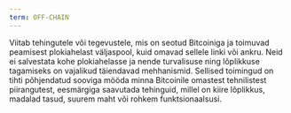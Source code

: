 ```yaml
---
term: OFF-CHAIN
---
```


Viitab tehingutele või tegevustele, mis on seotud Bitcoiniga ja toimuvad peamisest plokiahelast väljaspool, kuid omavad sellele linki või ankru. Neid ei salvestata kohe plokiahelasse ja nende turvalisuse ning lõplikkuse tagamiseks on vajalikud täiendavad mehhanismid. Sellised toimingud on tihti põhjendatud sooviga mööda minna Bitcoinile omastest tehnilistest piirangutest, eesmärgiga saavutada tehinguid, millel on kiire lõplikkus, madalad tasud, suurem maht või rohkem funktsionaalsusi.